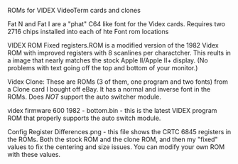 ROMs for VIDEX VideoTerm cards and clones

Fat N and Fat I are a "phat" C64 like font for the Videx cards. Requires two 2716 chips installed into each of hte Font rom locations

VIDEX ROM Fixed registers.ROM is a modified version of the 1982 Videx ROM with improved registers with 8 scanlines per charactcher. This reults in a image that nearly matches the stock Apple II/Apple II+ display. (No problems with text going off the top and bottom of your monitor.)

Videx Clone: These are ROMs (3 of them, one program and two fonts) from a Clone card I bought off eBay. It has a normal and inverse font in the ROMs. Does _NOT_ support the auto switcher module. 

videx firmware 600 1982 - bottom.bin - this is the latest VIDEX program ROM that properly supports the auto switch module.

Config Register Differences.png - this file shows the CRTC 6845 registers in the ROMs. Both the stock ROM and the clone ROM, and then my "fixed" values to fix the centering and size issues. You can modify your own ROM with these values. 

